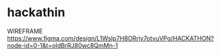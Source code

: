 # hackathin

WIREFRAME
https://www.figma.com/design/L1WsIp7H8ORrjy7otvuVPg/HACKATHON?node-id=0-1&t=oIdBrRJ80wc8QmMn-1

